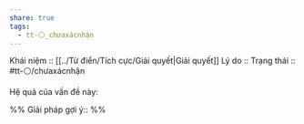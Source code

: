 ```yaml
---
share: true
tags:
  - tt-⚪_chưaxácnhận
---
```


Khái niệm :: [[../Từ điển/Tích cực/Giải quyết|Giải quyết]]
Lý do :: 
Trạng thái :: #tt-⚪/chưaxácnhận

Hệ quả của vấn đề này:


%%
Giải pháp gợi ý:: 
%%

